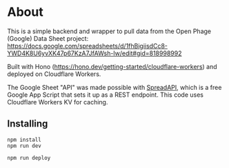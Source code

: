 
# About

This is a simple backend and wrapper to pull data from the Open Phage (Google) Data Sheet project: https://docs.google.com/spreadsheets/d/1fhBigiisdCc8-YWD4K8U6yvXK47p67KzA7JfAWsh-Iw/edit#gid=818998992

Built with Hono (https://hono.dev/getting-started/cloudflare-workers) and deployed on Cloudflare Workers.

The Google Sheet "API" was made possible with [SpreadAPI](https://spreadapi.roombelt.com/setup), which is a free Google App Script that sets it up as a REST endpoint. This code uses Cloudflare Workers KV for caching.


## Installing

```
npm install
npm run dev
```

```
npm run deploy
```
